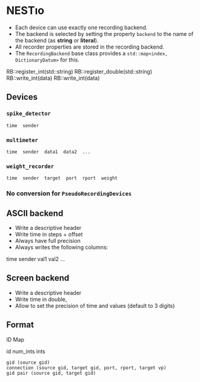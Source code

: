 
# NESTıo

* Each device can use exactly one recording backend.
* The backend is selected by setting the property `backend` to the name of the backend (as **string** or **literal**).
* All recorder properties are stored in the recording backend.
* The `RecordingBackend` base class provides a `std::map<index, DictionaryDatum>` for this.




RB::register_int(std::string)
RB::register_double(std::string)
RB::write_int(data)
RB::write_int(data)



## Devices

### `spike_detector`

```
time  sender
```

### `multimeter`

```
time  sender  data1  data2  ...
```

### `weight_recorder`

```
time  sender  target  port  rport  weight
```


### No conversion for `PseudoRecordingDevices`


## ASCII backend

- Write a descriptive header
- Write time in steps + offset
- Always have full precision
- Always writes the following columns:

time  sender  val1  val2 ...

## Screen backend

- Write a descriptive header
- Write time in double,
- Allow to set the precision of time and values (default to 3 digits)




## Format 



ID Map

id  num_ints ints

    gid (source gid)
	connection (source gid, target gid, port, rport, target vp)
	gid pair (source gid, target gid)
	

 
